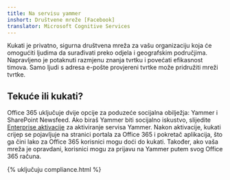 ```yaml
---
title: Na servisu yammer
inshort: Društvene mreže [Facebook]
translator: Microsoft Cognitive Services
---
```


Kukati je privatno, sigurna društvena mreža za vašu organizaciju koja će omogućiti ljudima da surađivati preko odjela i geografskim područjima. Napravljeno je potaknuti razmjenu znanja tvrtku i povećati efikasnost timova. Samo ljudi s adresa e-pošte provjereni tvrtke može pridružiti mreži tvrtke.

## Tekuće ili kukati?
Office 365 uključuje dvije opcije za poduzeće socijalna obilježja: Yammer i SharePoint Newsfeed. Ako biraš Yammer biti socijalno iskustvo, slijedite [Enterprise aktivacije](https://support.office.com/en-us/article/Enterprise-Activation-process-4f924c74-87d2-49d0-a4f6-cba3ce2b0e7c) za aktiviranje servisa Yammer. Nakon aktivacije, kukati crijep se pojavljuje na stranici portala za Office 365 i pokretač aplikacija, što ga čini lako za Office 365 korisnici mogu doći do kukati. Također, ako vaša mreža je opravdani, korisnici mogu za prijavu na Yammer putem svog Office 365 računa.

{% uključuju compliance.html %}

